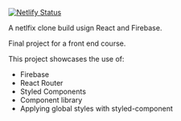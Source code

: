 [![Netlify Status](https://api.netlify.com/api/v1/badges/df96f009-b3ca-4282-be5c-538d46063df3/deploy-status)](https://app.netlify.com/sites/netflix-react-project/deploys)

A netlfix clone build usign React and Firebase.

Final project for a front end course. 

This project showcases the use of:
- Firebase
- React Router
- Styled Components
- Component library
- Applying global styles with styled-component
    
